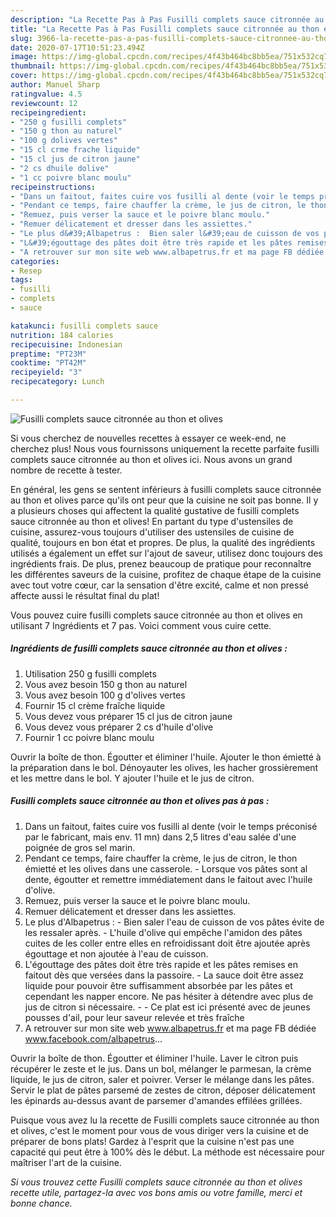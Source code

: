 ```yaml
---
description: "La Recette Pas à Pas Fusilli complets sauce citronnée au thon et olives"
title: "La Recette Pas à Pas Fusilli complets sauce citronnée au thon et olives"
slug: 3966-la-recette-pas-a-pas-fusilli-complets-sauce-citronnee-au-thon-et-olives
date: 2020-07-17T10:51:23.494Z
image: https://img-global.cpcdn.com/recipes/4f43b464bc8bb5ea/751x532cq70/fusilli-complets-sauce-citronnee-au-thon-et-olives-photo-principale-de-la-recette.jpg
thumbnail: https://img-global.cpcdn.com/recipes/4f43b464bc8bb5ea/751x532cq70/fusilli-complets-sauce-citronnee-au-thon-et-olives-photo-principale-de-la-recette.jpg
cover: https://img-global.cpcdn.com/recipes/4f43b464bc8bb5ea/751x532cq70/fusilli-complets-sauce-citronnee-au-thon-et-olives-photo-principale-de-la-recette.jpg
author: Manuel Sharp
ratingvalue: 4.5
reviewcount: 12
recipeingredient:
- "250 g fusilli complets"
- "150 g thon au naturel"
- "100 g dolives vertes"
- "15 cl crme frache liquide"
- "15 cl jus de citron jaune"
- "2 cs dhuile dolive"
- "1 cc poivre blanc moulu"
recipeinstructions:
- "Dans un faitout, faites cuire vos fusilli al dente (voir le temps préconisé par le fabricant, mais env. 11 mn) dans 2,5 litres d&#39;eau salée d&#39;une poignée de gros sel marin."
- "Pendant ce temps, faire chauffer la crème, le jus de citron, le thon émietté et les olives dans une casserole. Lorsque vos pâtes sont al dente, égoutter et remettre immédiatement dans le faitout avec l&#39;huile d&#39;olive."
- "Remuez, puis verser la sauce et le poivre blanc moulu."
- "Remuer délicatement et dresser dans les assiettes."
- "Le plus d&#39;Albapetrus :  Bien saler l&#39;eau de cuisson de vos pâtes évite de les ressaler après. L&#39;huile d&#39;olive qui empêche l&#39;amidon des pâtes cuites de les coller entre elles en refroidissant doit être ajoutée après égouttage et non ajoutée à l&#39;eau de cuisson."
- "L&#39;égouttage des pâtes doit être très rapide et les pâtes remises en faitout dès que versées dans la passoire. La sauce doit être assez liquide pour pouvoir être suffisamment absorbée par les pâtes et cependant les napper encore. Ne pas hésiter à détendre avec plus de jus de citron si nécessaire.   Ce plat est ici présenté avec de jeunes pousses d&#39;ail, pour leur saveur relevée et très fraîche"
- "A retrouver sur mon site web www.albapetrus.fr et ma page FB dédiée www.facebook.com/albapetrus..."
categories:
- Resep
tags:
- fusilli
- complets
- sauce

katakunci: fusilli complets sauce 
nutrition: 184 calories
recipecuisine: Indonesian
preptime: "PT23M"
cooktime: "PT42M"
recipeyield: "3"
recipecategory: Lunch

---
```



![Fusilli complets sauce citronnée au thon et olives](https://img-global.cpcdn.com/recipes/4f43b464bc8bb5ea/751x532cq70/fusilli-complets-sauce-citronnee-au-thon-et-olives-photo-principale-de-la-recette.jpg)

Si vous cherchez de nouvelles recettes à essayer ce week-end, ne cherchez plus! Nous vous fournissons uniquement la recette parfaite fusilli complets sauce citronnée au thon et olives ici. Nous avons un grand nombre de recette à tester.

En général, les gens se sentent inférieurs à fusilli complets sauce citronnée au thon et olives parce qu'ils ont peur que la cuisine ne soit pas bonne. Il y a plusieurs choses qui affectent la qualité gustative de fusilli complets sauce citronnée au thon et olives! En partant du type d'ustensiles de cuisine, assurez-vous toujours d'utiliser des ustensiles de cuisine de qualité, toujours en bon état et propres. De plus, la qualité des ingrédients utilisés a également un effet sur l'ajout de saveur, utilisez donc toujours des ingrédients frais. De plus, prenez beaucoup de pratique pour reconnaître les différentes saveurs de la cuisine, profitez de chaque étape de la cuisine avec tout votre cœur, car la sensation d'être excité, calme et non pressé affecte aussi le résultat final du plat!

<!--inarticleads1-->

Vous pouvez cuire fusilli complets sauce citronnée au thon et olives en utilisant 7 Ingrédients et 7 pas. Voici comment vous cuire cette.

##### Ingrédients de fusilli complets sauce citronnée au thon et olives :

1. Utilisation 250 g fusilli complets
1. Vous avez besoin 150 g thon au naturel
1. Vous avez besoin 100 g d&#39;olives vertes
1. Fournir 15 cl crème fraîche liquide
1. Vous devez vous préparer 15 cl jus de citron jaune
1. Vous devez vous préparer 2 cs d&#39;huile d&#39;olive
1. Fournir 1 cc poivre blanc moulu


Ouvrir la boîte de thon. Égoutter et éliminer l&#39;huile. Ajouter le thon émietté à la préparation dans le bol. Dénoyauter les olives, les hacher grossièrement et les mettre dans le bol. Y ajouter l&#39;huile et le jus de citron. 

<!--inarticleads2-->

##### Fusilli complets sauce citronnée au thon et olives pas à pas :

1. Dans un faitout, faites cuire vos fusilli al dente (voir le temps préconisé par le fabricant, mais env. 11 mn) dans 2,5 litres d&#39;eau salée d&#39;une poignée de gros sel marin.
1. Pendant ce temps, faire chauffer la crème, le jus de citron, le thon émietté et les olives dans une casserole. - Lorsque vos pâtes sont al dente, égoutter et remettre immédiatement dans le faitout avec l&#39;huile d&#39;olive.
1. Remuez, puis verser la sauce et le poivre blanc moulu.
1. Remuer délicatement et dresser dans les assiettes.
1. Le plus d&#39;Albapetrus :  - Bien saler l&#39;eau de cuisson de vos pâtes évite de les ressaler après. - L&#39;huile d&#39;olive qui empêche l&#39;amidon des pâtes cuites de les coller entre elles en refroidissant doit être ajoutée après égouttage et non ajoutée à l&#39;eau de cuisson.
1. L&#39;égouttage des pâtes doit être très rapide et les pâtes remises en faitout dès que versées dans la passoire. - La sauce doit être assez liquide pour pouvoir être suffisamment absorbée par les pâtes et cependant les napper encore. Ne pas hésiter à détendre avec plus de jus de citron si nécessaire.  -  - Ce plat est ici présenté avec de jeunes pousses d&#39;ail, pour leur saveur relevée et très fraîche
1. A retrouver sur mon site web www.albapetrus.fr et ma page FB dédiée www.facebook.com/albapetrus...


Ouvrir la boîte de thon. Égoutter et éliminer l&#39;huile. Laver le citron puis récupérer le zeste et le jus. Dans un bol, mélanger le parmesan, la crème liquide, le jus de citron, saler et poivrer. Verser le mélange dans les pâtes. Servir le plat de pâtes parsemé de zestes de citron, déposer délicatement les épinards au-dessus avant de parsemer d&#39;amandes effilées grillées. 

<!--inarticleads1-->

<p>
Puisque vous avez lu la recette de Fusilli complets sauce citronnée au thon et olives, c'est le moment pour vous de vous diriger vers la cuisine et de préparer de bons plats! Gardez à l'esprit que la cuisine n'est pas une capacité qui peut être à 100% dès le début. La méthode est nécessaire pour maîtriser l'art de la cuisine.
</p>

<p>
<i>Si vous trouvez cette Fusilli complets sauce citronnée au thon et olives recette utile, partagez-la avec vos bons amis ou votre famille, merci et bonne chance.</i>
</p>
